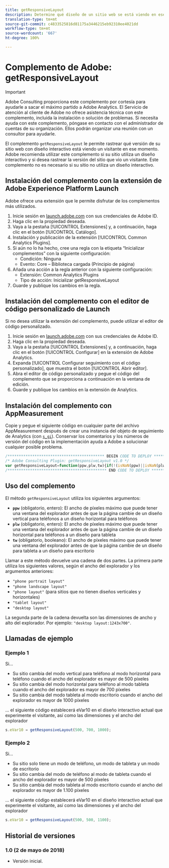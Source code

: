 ```yaml
---
title: getResponsiveLayout
description: Determine qué diseño de un sitio web se está viendo en ese momento.
translation-type: tm+mt
source-git-commit: c4833525816d81175a3446215eb92310ee4021dd
workflow-type: tm+mt
source-wordcount: '667'
ht-degree: 100%

---
```



# Complemento de Adobe: getResponsiveLayout

>[!IMPORTANT]
>
>Adobe Consulting proporciona este complemento por cortesía para ayudarle a sacar el máximo partido a Adobe Analytics. El Servicio de atención al cliente de Adobe no ofrece asistencia técnica con este complemento, incluida la instalación o solución de problemas. Si necesita ayuda con este complemento, póngase en contacto con el administrador de cuentas de su organización. Ellos podrán organizar una reunión con un consultor para ayudarle.

El complemento `getResponsiveLayout` le permite rastrear qué versión de su sitio web con diseño interactivo está viendo un visitante en ese momento. Adobe recomienda utilizar este complemento si su sitio utiliza un diseño interactivo y si desea rastrear la versión del sitio que vio un visitante. Este complemento no es necesario si su sitio no utiliza un diseño interactivo.

## Instalación del complemento con la extensión de Adobe Experience Platform Launch

Adobe ofrece una extensión que le permite disfrutar de los complementos más utilizados.

1. Inicie sesión en [launch.adobe.com](https://launch.adobe.com) con sus credenciales de Adobe ID.
1. Haga clic en la propiedad deseada.
1. Vaya a la pestaña [!UICONTROL Extensiones] y, a continuación, haga clic en el botón [!UICONTROL Catálogo].
1. Instalación y publicación de la extensión [!UICONTROL Common Analytics Plugins].
1. Si aún no lo ha hecho, cree una regla con la etiqueta “Inicializar complementos” con la siguiente configuración:
   * Condición: Ninguna
   * Evento: Core – Biblioteca cargada (Principio de página)
1. Añada una acción a la regla anterior con la siguiente configuración:
   * Extensión: Common Analytics Plugins
   * Tipo de acción: Inicializar getResponsiveLayout
1. Guarde y publique los cambios en la regla.

## Instalación del complemento con el editor de código personalizado de Launch

Si no desea utilizar la extensión del complemento, puede utilizar el editor de código personalizado.

1. Inicie sesión en [launch.adobe.com](https://launch.adobe.com) con sus credenciales de Adobe ID.
1. Haga clic en la propiedad deseada.
1. Vaya a la pestaña [!UICONTROL Extensiones] y, a continuación, haga clic en el botón [!UICONTROL Configurar] en la extensión de Adobe Analytics.
1. Expanda [!UICONTROL Configurar seguimiento con el código personalizado], que muestra el botón [!UICONTROL Abrir editor].
1. Abra el editor de código personalizado y pegue el código del complemento que se proporciona a continuación en la ventana de edición.
1. Guarde y publique los cambios en la extensión de Analytics.

## Instalación del complemento con AppMeasurement

Copie y pegue el siguiente código en cualquier parte del archivo AppMeasurement después de crear una instancia del objeto de seguimiento de Analytics (con [`s_gi`](../functions/s-gi.md)). Conservar los comentarios y los números de versión del código en la implementación ayuda a Adobe a solucionar cualquier posible problema.

```js
/******************************************* BEGIN CODE TO DEPLOY *******************************************/
/* Adobe Consulting Plugin: getResponsiveLayout v1.0 */
var getResponsiveLayout=function(ppw,plw,tw){if(!(isNaN(ppw)||isNaN(plw)||isNaN(tw)||plw<ppw||tw<plw)){var b=window.innerWidth|| document.documentElement.clientWidth||document.body.clientWidth;return(ppw<plw&&b<=plw?b<=ppw?"phone portrait layout":"phone landscape layout":b<=plw?"phone layout":b<=tw?"tablet layout":"desktop layout")+":"+b+"x"+(window.innerHeight|| document.documentElement.clientHeight||document.body.clientHeight)}};
/******************************************** END CODE TO DEPLOY ********************************************/
```

## Uso del complemento

El método `getResponsiveLayout` utiliza los siguientes argumentos:

* **`ppw`** (obligatorio, entero): El ancho de píxeles máximo que puede tener una ventana del explorador antes de que la página cambie de un diseño vertical para teléfonos a un diseño horizontal para teléfonos
* **`plw`** (obligatorio, entero): El ancho de píxeles máximo que puede tener una ventana del explorador antes de que la página cambie de un diseño horizontal para teléfonos a un diseño para tableta
* **`tw`** (obligatorio, booleano): El ancho de píxeles máximo que puede tener una ventana del explorador antes de que la página cambie de un diseño para tableta a un diseño para escritorio

Llamar a este método devuelve una cadena de dos partes. La primera parte utiliza los siguientes valores, según el ancho del explorador y los argumentos anteriores:

* `"phone portrait layout"`
* `"phone landscape layout"`
* `"phone layout"` (para sitios que no tienen diseños verticales y horizontales)
* `"tablet layout"`
* `"desktop layout"`

La segunda parte de la cadena devuelta son las dimensiones de ancho y alto del explorador. Por ejemplo: `"desktop layout:1243x700"`.

## Llamadas de ejemplo

### Ejemplo 1

Si...

* Su sitio cambia del modo vertical para teléfono al modo horizontal para teléfono cuando el ancho del explorador es mayor de 500 píxeles
* Su sitio cambia del modo horizontal para teléfono al modo tableta cuando el ancho del explorador es mayor de 700 píxeles
* Su sitio cambia del modo tableta al modo escritorio cuando el ancho del explorador es mayor de 1000 píxeles

... el siguiente código establecerá eVar10 en el diseño interactivo actual que experimente el visitante, así como las dimensiones y el ancho del explorador

```js
s.eVar10 = getResponsiveLayout(500, 700, 1000);
```

### Ejemplo 2

Si...

* Su sitio solo tiene un modo de teléfono, un modo de tableta y un modo de escritorio
* Su sitio cambia del modo de teléfono al modo de tableta cuando el ancho del explorador es mayor de 500 píxeles
* Su sitio cambia del modo tableta al modo escritorio cuando el ancho del explorador es mayor de 1.100 píxeles

... el siguiente código establecerá eVar10 en el diseño interactivo actual que experimente el visitante, así como las dimensiones y el ancho del explorador

```js
s.eVar10 = getResponsiveLayout(500, 500, 1100);
```

## Historial de versiones

### 1.0 (2 de mayo de 2018)

* Versión inicial.
